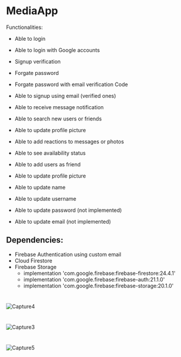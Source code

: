 # MediaApp
Functionalities:

- Able to login
 - Able to login with Google accounts
 - Signup verification
 - Forgate password
 - Forgate password with email verification Code

- Able to signup using email (verified ones)


- Able to receive message notification
 - Able to search new users or friends
 - Able to update profile picture
 
- Able to add reactions to messages or photos
- Able to see availability status

- Able to add users as friend
- Able to update profile picture
- Able to update name
- Able to update username
- Able to update password (not implemented)
- Able to update email (not implemented)





## Dependencies:
- Firebase Authentication using custom email
- Cloud Firestore 
- Firebase Storage
    - implementation 'com.google.firebase:firebase-firestore:24.4.1'
    - implementation 'com.google.firebase:firebase-auth:21.1.0'
    - implementation 'com.google.firebase:firebase-storage:20.1.0'
#
![Capture4](https://user-images.githubusercontent.com/99094848/208784967-3447e7e7-7452-4396-b3e7-efdb99227752.PNG)
#
![Capture3](https://user-images.githubusercontent.com/99094848/208784973-02711887-76be-425d-8031-415851ae66e7.PNG)
#
![Capture5](https://user-images.githubusercontent.com/99094848/208784982-fe86d1fa-6b28-4647-98bf-b56b7cac627d.PNG)
